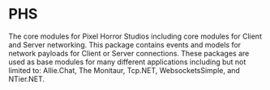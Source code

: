 # PHS

The core modules for Pixel Horror Studios including core modules for Client and Server networking. This package contains events and models for network payloads for Client or Server connections. These packages are used as base modules for many different applications including but not limited to: Allie.Chat, The Monitaur, Tcp.NET, WebsocketsSimple, and NTier.NET.
